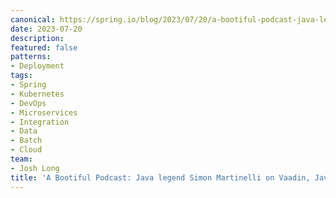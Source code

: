 ```yaml
---
canonical: https://spring.io/blog/2023/07/20/a-bootiful-podcast-java-legend-simon-martinelli-on-vaadin-javaooq-and-so
date: 2023-07-20
description: 
featured: false
patterns:
- Deployment
tags:
- Spring
- Kubernetes
- DevOps
- Microservices
- Integration
- Data
- Batch
- Cloud
team:
- Josh Long
title: 'A Bootiful Podcast: Java legend Simon Martinelli on Vaadin, JavaOOQ, and so more '
---
```




